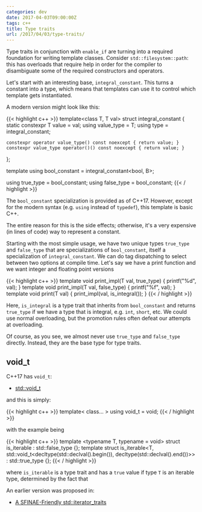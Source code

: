 ```yaml
---
categories: dev
date: 2017-04-03T09:00:00Z
tags: c++
title: Type traits
url: /2017/04/03/type-traits/
---
```


Type traits in conjunction with `enable_if` are turning into a required foundation for writing
template classes. Consider `std::filesystem::path`: this has overloads that require help in order
for the compiler to disambiguate some of the required constructors and operators.

Let's start with an interesting base, `integral_constant`. This turns a constant into a type,
which means that templates can use it to control which template gets instantiated.

A modern version might look like this:

{{< highlight c++ >}}
template<class T, T val>
struct integral_constant
{
    static constexpr T value = val;
    using value_type = T;
    using type = integral_constant;

    constexpr operator value_type() const noexcept { return value; }
    constexpr value_type operator()() const noexcept { return value; }
};

template <bool B> using bool_constant = integral_constant<bool, B>;

using true_type = bool_constant<true>;
using false_type = bool_constant<false>;
{{< / highlight >}}

The `bool_constant` specialization is provided as of C++17. However, except for the modern syntax
(e.g. `using` instead of `typedef`), this template is basic C++.

The entire reason for this is the side effects; otherwise, it's a very expensive (in lines of code)
way to represent a constant.

Starting with the most simple usage, we have two unique types `true_type` and `false_type` that are
specializations of `bool_constant`, itself a specialization of `integral_constant`. We can do
tag dispatching to select between two options at compile time. Let's say we have a print function and
we want integer and floating point versions

{{< highlight c++ >}}
template<typename T>
void print_impl(T val, true_type)
{
	printf("%d", val);
}
template<typename T>
void print_impl(T val, false_type)
{
	printf("%f", val);
}
template<typename T>
void print(T val)
{
	print_impl(val, is_integral<T>());
}
{{< / highlight >}}

Here, `is_integral` is a type trait that inherits from `bool_constant` and returns `true_type` if
we have a type that is integral, e.g. `int`, `short`, etc. We could use normal overloading, but the promotion
rules often defeat our attempts at overloading.

Of course, as you see, we almost never use `true_type` and `false_type` directly. Instead, they are the
base type for type traits.

## void_t

C++17 has `void_t`:

- [std::void_t](http://en.cppreference.com/w/cpp/types/void_t)

and this is simply:

{{< highlight c++ >}}
template< class... >
using void_t = void;
{{< / highlight >}}

with the example being

{{< highlight c++ >}}
template <typename T, typename = void>
struct is_iterable : std::false_type {};
template <typename T>
struct is_iterable<T, std::void_t<decltype(std::declval<T>().begin()),
                                  decltype(std::declval<T>().end())>>
    : std::true_type {};
{{< / highlight >}}

where `is_iterable` is a type trait and has a `true` value if type `T` is an iterable type, determined
by the fact that 

An earlier version was proposed in:

- [A SFINAE-Friendly std::iterator_traits](http://www.open-std.org/jtc1/sc22/wg21/docs/papers/2014/n3844.pdf)
